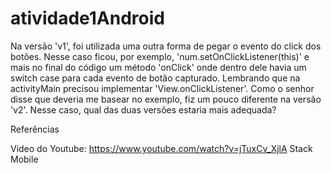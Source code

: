 # atividade1Android

Na versão 'v1', foi utilizada uma outra forma de pegar o evento do click dos botões. 
Nesse caso ficou, por exemplo, 'num.setOnClickListener(this)' e mais no final do código um método 'onClick' onde dentro dele havia um switch case
para cada evento de botão capturado. Lembrando que na activityMain precisou implementar 'View.onClickListener'.
Como o senhor disse que deveria me basear no exemplo, fiz um pouco diferente na versão 'v2'.
Nesse caso, qual das duas versões estaria mais adequada?

Referências

Video do Youtube:
https://www.youtube.com/watch?v=jTuxCv_XjlA
Stack Mobile
